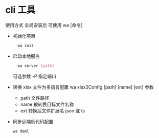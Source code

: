 # cli 工具

使用方式 全局安装后 可使用 wa [命令]

- 初始化项目
  ```bash
    wa init
  ```

- 启动本地服务
  ```bash
    wa server [path]
  ```
  可选参数
  -P 指定端口

- 转换 xlsx 文件为多语言配置
  wa xlsx2Config [path] [name] [ext]
  参数

  - path 文件路径
  - name 被转换目标文件名称
  - ext 转换后文件扩展名 json 或 ts

- 同步远端低代码配置
  ```bash
  wa daml
  ```
